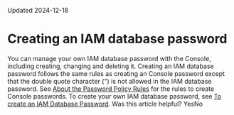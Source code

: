 Updated 2024-12-18
# Creating an IAM database password
You can manage your own IAM database password with the Console, including creating, changing and deleting it.
Creating an IAM database password follows the same rules as creating an Console password except that the double quote character (") is not allowed in the IAM database password. See [About the Password Policy Rules](https://docs.oracle.com/iaas/Content/Identity/Tasks/managingpasswordrules.htm) for the rules to create Console passwords.
To create your own IAM database password, see [To create an IAM Database Password](https://docs.oracle.com/en-us/iaas/Content/Identity/Tasks/managingcredentials.htm#to_create_an_iam_password "Use the Console to create a database password.").
Was this article helpful?
YesNo

